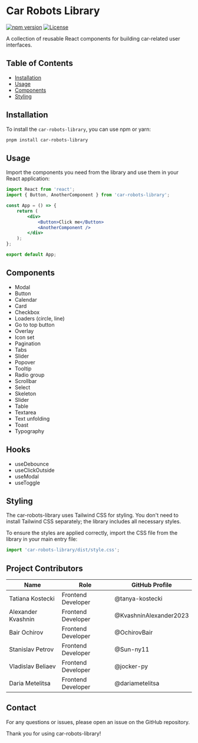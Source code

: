 # Car Robots Library

[![npm version](https://img.shields.io/npm/v/car-robots-library.svg?color=blue)](https://www.npmjs.com/package/car-robots-library)
[![License](https://img.shields.io/badge/license-MIT-blue.svg)](https://raw.githubusercontent.com/dariametelitsa/car-robots-library/main/LICENSE)


A collection of reusable React components for building car-related user interfaces.

## Table of Contents

- [Installation](#installation)
- [Usage](#usage)
- [Components](#components)
- [Styling](#styling)

## Installation

To install the `car-robots-library`, you can use npm or yarn:

```sh
pnpm install car-robots-library
```

## Usage

Import the components you need from the library and use them in your React application:

```jsx
import React from 'react';
import { Button, AnotherComponent } from 'car-robots-library';

const App = () => {
    return (
        <div>
            <Button>Click me</Button>
            <AnotherComponent />
        </div>
    );
};

export default App;
```

## Components
- Modal
- Button
- Calendar
- Card
- Checkbox
- Loaders (circle, line)
- Go to top button
- Overlay
- Icon set
- Pagination
- Tabs
- Slider
- Popover
- Tooltip
- Radio group
- Scrollbar
- Select
- Skeleton
- Slider
- Table
- Textarea
- Text unfolding
- Toast
- Typography

## Hooks
- useDebounce
- useClickOutside
- useModal
- useToggle

## Styling

The car-robots-library uses Tailwind CSS for styling. You don't need to install Tailwind CSS separately; the library includes all necessary styles.

To ensure the styles are applied correctly, import the CSS file from the library in your main entry file:
```jsx
import 'car-robots-library/dist/style.css'; 
```

## Project Contributors
| Name            | Role                 | GitHub Profile|
|-----------------|----------------------|----------|
| Tatiana Kostecki | Frontend Developer   | @tanya-kostecki   |
| Alexander Kvashnin | Frontend Developer   | @KvashninAlexander2023   |
| Bair Ochirov    | Frontend Developer   | @OchirovBair   |
| Stanislav Petrov | Frontend Developer   | @Sun-ny11   |
| Vladislav Beliaev | Frontend Developer   | @jocker-py  |
| Daria Metelitsa | Frontend Developer   | @dariametelitsa   |


## Contact

For any questions or issues, please open an issue on the GitHub repository.

Thank you for using car-robots-library!
